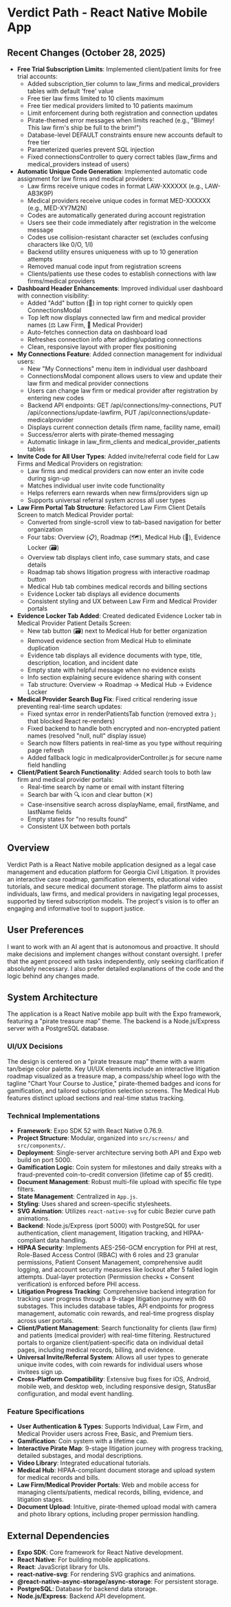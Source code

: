 # Verdict Path - React Native Mobile App

## Recent Changes (October 28, 2025)
- **Free Trial Subscription Limits**: Implemented client/patient limits for free trial accounts:
  - Added subscription_tier column to law_firms and medical_providers tables with default 'free' value
  - Free tier law firms limited to 10 clients maximum
  - Free tier medical providers limited to 10 patients maximum
  - Limit enforcement during both registration and connection updates
  - Pirate-themed error messages when limits reached (e.g., "Blimey! This law firm's ship be full to the brim!")
  - Database-level DEFAULT constraints ensure new accounts default to free tier
  - Parameterized queries prevent SQL injection
  - Fixed connectionsController to query correct tables (law_firms and medical_providers instead of users)
- **Automatic Unique Code Generation**: Implemented automatic code assignment for law firms and medical providers:
  - Law firms receive unique codes in format LAW-XXXXXX (e.g., LAW-AB3K9P)
  - Medical providers receive unique codes in format MED-XXXXXX (e.g., MED-XY7M2N)
  - Codes are automatically generated during account registration
  - Users see their code immediately after registration in the welcome message
  - Codes use collision-resistant character set (excludes confusing characters like 0/O, 1/I)
  - Backend utility ensures uniqueness with up to 10 generation attempts
  - Removed manual code input from registration screens
  - Clients/patients use these codes to establish connections with law firms/medical providers
- **Dashboard Header Enhancements**: Improved individual user dashboard with connection visibility:
  - Added "Add" button (🔗) in top right corner to quickly open ConnectionsModal
  - Top left now displays connected law firm and medical provider names (⚖️ Law Firm, 🏥 Medical Provider)
  - Auto-fetches connection data on dashboard load
  - Refreshes connection info after adding/updating connections
  - Clean, responsive layout with proper flex positioning
- **My Connections Feature**: Added connection management for individual users:
  - New "My Connections" menu item in individual user dashboard
  - ConnectionsModal component allows users to view and update their law firm and medical provider connections
  - Users can change law firm or medical provider after registration by entering new codes
  - Backend API endpoints: GET /api/connections/my-connections, PUT /api/connections/update-lawfirm, PUT /api/connections/update-medicalprovider
  - Displays current connection details (firm name, facility name, email)
  - Success/error alerts with pirate-themed messaging
  - Automatic linkage in law_firm_clients and medical_provider_patients tables
- **Invite Code for All User Types**: Added invite/referral code field for Law Firms and Medical Providers on registration:
  - Law firms and medical providers can now enter an invite code during sign-up
  - Matches individual user invite code functionality
  - Helps referrers earn rewards when new firms/providers sign up
  - Supports universal referral system across all user types
- **Law Firm Portal Tab Structure**: Refactored Law Firm Client Details Screen to match Medical Provider portal:
  - Converted from single-scroll view to tab-based navigation for better organization
  - Four tabs: Overview (📋), Roadmap (🗺️), Medical Hub (🏥), Evidence Locker (🗃️)
  - Overview tab displays client info, case summary stats, and case details
  - Roadmap tab shows litigation progress with interactive roadmap button
  - Medical Hub tab combines medical records and billing sections
  - Evidence Locker tab displays all evidence documents
  - Consistent styling and UX between Law Firm and Medical Provider portals
- **Evidence Locker Tab Added**: Created dedicated Evidence Locker tab in Medical Provider Patient Details Screen:
  - New tab button (🗃️) next to Medical Hub for better organization
  - Removed evidence section from Medical Hub to eliminate duplication
  - Evidence tab displays all evidence documents with type, title, description, location, and incident date
  - Empty state with helpful message when no evidence exists
  - Info section explaining secure evidence sharing with consent
  - Tab structure: Overview → Roadmap → Medical Hub → Evidence Locker
- **Medical Provider Search Bug Fix**: Fixed critical rendering issue preventing real-time search updates:
  - Fixed syntax error in renderPatientsTab function (removed extra `};` that blocked React re-renders)
  - Fixed backend to handle both encrypted and non-encrypted patient names (resolved "null, null" display issue)
  - Search now filters patients in real-time as you type without requiring page refresh
  - Added fallback logic in medicalproviderController.js for secure name field handling
- **Client/Patient Search Functionality**: Added search tools to both law firm and medical provider portals:
  - Real-time search by name or email with instant filtering
  - Search bar with 🔍 icon and clear button (✕)
  - Case-insensitive search across displayName, email, firstName, and lastName fields
  - Empty states for "no results found"
  - Consistent UX between both portals

## Overview
Verdict Path is a React Native mobile application designed as a legal case management and education platform for Georgia Civil Litigation. It provides an interactive case roadmap, gamification elements, educational video tutorials, and secure medical document storage. The platform aims to assist individuals, law firms, and medical providers in navigating legal processes, supported by tiered subscription models. The project's vision is to offer an engaging and informative tool to support justice.

## User Preferences
I want to work with an AI agent that is autonomous and proactive. It should make decisions and implement changes without constant oversight. I prefer that the agent proceed with tasks independently, only seeking clarification if absolutely necessary. I also prefer detailed explanations of the code and the logic behind any changes made.

## System Architecture
The application is a React Native mobile app built with the Expo framework, featuring a "pirate treasure map" theme. The backend is a Node.js/Express server with a PostgreSQL database.

### UI/UX Decisions
The design is centered on a "pirate treasure map" theme with a warm tan/beige color palette. Key UI/UX elements include an interactive litigation roadmap visualized as a treasure map, a compass/ship wheel logo with the tagline "Chart Your Course to Justice," pirate-themed badges and icons for gamification, and tailored subscription selection screens. The Medical Hub features distinct upload sections and real-time status tracking.

### Technical Implementations
- **Framework**: Expo SDK 52 with React Native 0.76.9.
- **Project Structure**: Modular, organized into `src/screens/` and `src/components/`.
- **Deployment**: Single-server architecture serving both API and Expo web build on port 5000.
- **Gamification Logic**: Coin system for milestones and daily streaks with a fraud-prevented coin-to-credit conversion (lifetime cap of $5 credit).
- **Document Management**: Robust multi-file upload with specific file type filters.
- **State Management**: Centralized in `App.js`.
- **Styling**: Uses shared and screen-specific stylesheets.
- **SVG Animation**: Utilizes `react-native-svg` for cubic Bezier curve path animations.
- **Backend**: Node.js/Express (port 5000) with PostgreSQL for user authentication, client management, litigation tracking, and HIPAA-compliant data handling.
- **HIPAA Security**: Implements AES-256-GCM encryption for PHI at rest, Role-Based Access Control (RBAC) with 6 roles and 23 granular permissions, Patient Consent Management, comprehensive audit logging, and account security measures like lockout after 5 failed login attempts. Dual-layer protection (Permission checks + Consent verification) is enforced before PHI access.
- **Litigation Progress Tracking**: Comprehensive backend integration for tracking user progress through a 9-stage litigation journey with 60 substages. This includes database tables, API endpoints for progress management, automatic coin rewards, and real-time progress display across user portals.
- **Client/Patient Management**: Search functionality for clients (law firm) and patients (medical provider) with real-time filtering. Restructured portals to organize client/patient-specific data on individual detail pages, including medical records, billing, and evidence.
- **Universal Invite/Referral System**: Allows all user types to generate unique invite codes, with coin rewards for individual users whose invitees sign up.
- **Cross-Platform Compatibility**: Extensive bug fixes for iOS, Android, mobile web, and desktop web, including responsive design, StatusBar configuration, and modal event handling.

### Feature Specifications
- **User Authentication & Types**: Supports Individual, Law Firm, and Medical Provider users across Free, Basic, and Premium tiers.
- **Gamification**: Coin system with a lifetime cap.
- **Interactive Pirate Map**: 9-stage litigation journey with progress tracking, detailed substages, and modal descriptions.
- **Video Library**: Integrated educational tutorials.
- **Medical Hub**: HIPAA-compliant document storage and upload system for medical records and bills.
- **Law Firm/Medical Provider Portals**: Web and mobile access for managing clients/patients, medical records, billing, evidence, and litigation stages.
- **Document Upload**: Intuitive, pirate-themed upload modal with camera and photo library options, including proper permission handling.

## External Dependencies
- **Expo SDK**: Core framework for React Native development.
- **React Native**: For building mobile applications.
- **React**: JavaScript library for UIs.
- **react-native-svg**: For rendering SVG graphics and animations.
- **@react-native-async-storage/async-storage**: For persistent storage.
- **PostgreSQL**: Database for backend data storage.
- **Node.js/Express**: Backend API development.